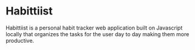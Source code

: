 # Habittiist
Habittiist is a personal habit tracker web application built on Javascript locally that organizes the tasks for the user day to day making them more productive.
